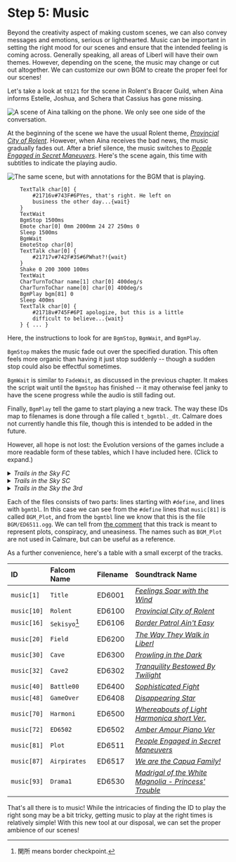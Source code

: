 # Step 5: Music

Beyond the creativity aspect of making custom scenes, we can also convey
messages and emotions, serious or lighthearted. Music can be important in
setting the right mood for our scenes and ensure that the intended feeling is
coming across. Generally speaking, all areas of Liberl will have their own
themes. However, depending on the scene, the music may change or cut out
altogether. We can customize our own BGM to create the proper feel for our
scenes!

Let's take a look at `t0121` for the scene in Rolent's Bracer Guild, when Aina
informs Estelle, Joshua, and Schera that Cassius has gone missing.

![A scene of Aina talking on the phone. We only see one side of the conversation.](./img/music1.gif)

At the beginning of the scene we have the usual Rolent theme, [*Provincial City
of Rolent*][BGM_Rolent]. However, when Aina receives the bad news, the music
gradually fades out. After a brief silence, the music switches to [*People
Engaged in Secret Maneuvers*][BGM_Plot]. Here's the scene again, this
time with subtitles to indicate the playing audio.

![The same scene, but with annotations for the BGM that is playing.](./img/music2.gif)

```clm
	TextTalk char[0] {
		#21716v#743F#6PYes, that's right. He left on
		business the other day...{wait}
	}
	TextWait
	BgmStop 1500ms
	Emote char[0] 0mm 2000mm 24 27 250ms 0
	Sleep 1500ms
	BgmWait
	EmoteStop char[0]
	TextTalk char[0] {
		#21717v#742F#3S#6PWhat?!{wait}
	}
	Shake 0 200 3000 100ms
	TextWait
	CharTurnToChar name[1] char[0] 400deg/s
	CharTurnToChar name[0] char[0] 400deg/s
	BgmPlay bgm[81] 0
	Sleep 400ms
	TextTalk char[0] {
		#21718v#745F#6PI apologize, but this is a little
		difficult to believe...{wait}
	} { ... }
```

Here, the instructions to look for are `BgmStop`, `BgmWait`, and `BgmPlay`.

`BgmStop` makes the music fade out over the specified duration. This often
feels more organic than having it just stop suddenly -- though a sudden stop
could also be effectful sometimes.

`BgmWait` is similar to `FadeWait`, as discussed in the previous chapter. It
makes the script wait until the `BgmStop` has finished -- it may otherwise
feel janky to have the scene progress while the audio is still fading out.

Finally, `BgmPlay` tell the game to start playing a new track. The way these
IDs map to filenames is done through a file called `t_bgmtbl._dt`. Calmare does
not currently handle this file, though this is intended to be added in the future.

However, all hope is not lost: the Evolution versions of the games include a
more readable form of these tables, which I have included here. (Click to
expand.)

<details><summary><em>Trails in the Sky FC</em></summary>

```
{{#include bgmtbl/fc.txt}}
```
[(Raw)](bgmtbl/fc.txt)

</details>
<details><summary><em>Trails in the Sky SC</em></summary>

```
{{#include bgmtbl/sc.txt}}
```
[(Raw)](bgmtbl/sc.txt)

</details>
<details><summary><em>Trails in the Sky the 3rd</em></summary>

```
{{#include bgmtbl/3rd.txt}}
```
[(Raw)](bgmtbl/3rd.txt)

</details>

Each of the files consists of two parts: lines starting with `#define`, and
lines with `bgmtbl`. In this case we can see from the `#define` lines that
`music[81]` is called `BGM_Plot`, and from the `bgmtbl` line we know that this
is the file `BGM/ED6511.ogg`. We can tell from [the comment][jisho] that this
track is meant to represent plots, conspiracy, and uneasiness. The names such
as `BGM_Plot` are not used in Calmare, but can be useful as a reference.

As a further convenience, here's a table with a small excerpt of the tracks.

|ID|Falcom Name|Filename|Soundtrack Name|
|:-|:-|:-|:-|
|`music[1]` |`Title`     |ED6001|[*Feelings Soar with the Wind*][BGM_Title]|
|`music[10]`|`Rolent`    |ED6100|[*Provincial City of Rolent*][BGM_Rolent]|
|`music[16]`|`Sekisyo`[^sekisyo]   |ED6106|[*Border Patrol Ain't Easy*][BGM_Sekisyo]|
|`music[20]`|`Field`     |ED6200|[*The Way They Walk in Liberl*][BGM_Field]|
|`music[30]`|`Cave`      |ED6300|[*Prowling in the Dark*][BGM_Cave]|
|`music[32]`|`Cave2`     |ED6302|[*Tranquility Bestowed By Twilight*][BGM_Cave2]|
|`music[40]`|`Battle00`  |ED6400|[*Sophisticated Fight*][BGM_Battle00]|
|`music[48]`|`GameOver`  |ED6408|[*Disappearing Star*][BGM_GameOver]|
|`music[70]`|`Harmoni`   |ED6500|[*Whereabouts of Light Harmonica short Ver.*][BGM_Harmoni]|
|`music[72]`|`ED6502`    |ED6502|[*Amber Amour Piano Ver*][BGM_ED6502]|
|`music[81]`|`Plot`      |ED6511|[*People Engaged in Secret Maneuvers*][BGM_Plot]|
|`music[87]`|`Airpirates`|ED6517|[*We are the Capua Family!*][BGM_Airpirates]|
|`music[93]`|`Drama1`    |ED6530|[*Madrigal of the White Magnolia - Princess' Trouble*][BGM_Drama1]|

That's all there is to music! While the intricacies of finding the ID to play
the right song may be a bit tricky, getting music to play at the right times is
relatively simple! With this new tool at our disposal, we can set the proper
ambience of our scenes!

[BGM_Title]:      https://youtu.be/2f0pwOWgWg0&list=OLAK5uy_kqOOW4j2MqqtNhYnVFMyFTbCqNUHyoaU4&index=57
[BGM_Rolent]:     https://youtu.be/DukAeM4IytQ&list=OLAK5uy_kqOOW4j2MqqtNhYnVFMyFTbCqNUHyoaU4&index=4
[BGM_Sekisyo]:    https://youtu.be/xZOiCAk2kcM&list=OLAK5uy_kqOOW4j2MqqtNhYnVFMyFTbCqNUHyoaU4&index=15
[BGM_Field]:      https://youtu.be/DdgUSZoqmTc&list=OLAK5uy_kqOOW4j2MqqtNhYnVFMyFTbCqNUHyoaU4&index=13
[BGM_Cave]:       https://youtu.be/nMliPP6lUgc&list=OLAK5uy_kqOOW4j2MqqtNhYnVFMyFTbCqNUHyoaU4&index=35
[BGM_Cave2]:      https://youtu.be/c14T64KUDX4&list=OLAK5uy_kqOOW4j2MqqtNhYnVFMyFTbCqNUHyoaU4&index=38
[BGM_Battle00]:   https://youtu.be/5nBJzD4dFGY&list=OLAK5uy_kqOOW4j2MqqtNhYnVFMyFTbCqNUHyoaU4&index=6
[BGM_GameOver]:   https://youtu.be/EcpUIKxyjrM&list=OLAK5uy_kqOOW4j2MqqtNhYnVFMyFTbCqNUHyoaU4&index=22
[BGM_Harmoni]:    https://youtu.be/KZvVVr-W1s4&list=OLAK5uy_kqOOW4j2MqqtNhYnVFMyFTbCqNUHyoaU4&index=2
[BGM_ED6502]:     https://youtu.be/KMZj50w20yk&list=OLAK5uy_kqOOW4j2MqqtNhYnVFMyFTbCqNUHyoaU4&index=42
[BGM_Plot]:       https://youtu.be/kgWUHrTl0RM&list=OLAK5uy_kqOOW4j2MqqtNhYnVFMyFTbCqNUHyoaU4&index=40
[BGM_Airpirates]: https://youtu.be/_g6aGj1sCs0&list=OLAK5uy_kqOOW4j2MqqtNhYnVFMyFTbCqNUHyoaU4&index=19
[BGM_Drama1]:     https://youtu.be/VIUO9346owg&list=OLAK5uy_kqOOW4j2MqqtNhYnVFMyFTbCqNUHyoaU4&index=24

[jisho]: https://jisho.org/search/陰謀、悪巧み、不安
[^sekisyo]: 関所 means border checkpoint.
